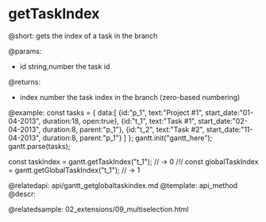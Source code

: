 getTaskIndex
=============

@short:
	gets the index of a task in the branch 
	

@params:
- id	string,number	the task id


@returns:
- index		number		the task index in the branch (zero-based numbering)

@example:
const tasks = {
  data:[
     {id:"p_1", text:"Project #1", start_date:"01-04-2013", duration:18, 
     	open:true},
     {id:"t_1", text:"Task #1", start_date:"02-04-2013", duration:8,
     	parent:"p_1"},
     {id:"t_2", text:"Task #2", start_date:"11-04-2013", duration:8,
     	parent:"p_1"}
   ]
};
gantt.init("gantt_here");
gantt.parse(tasks);

const taskIndex = gantt.getTaskIndex("t_1"); // -> 0 /*!*/
const globalTaskIndex = gantt.getGlobalTaskIndex("t_1"); // -> 1

@relatedapi:
	api/gantt_getglobaltaskindex.md
@template:	api_method
@descr:

@relatedsample:
02_extensions/09_multiselection.html